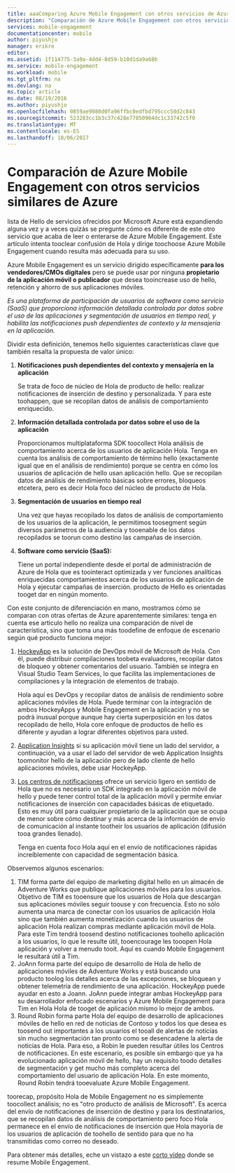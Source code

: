 ```yaml
---
title: aaaComparing Azure Mobile Engagement con otros servicios de Azure similar
description: "Comparación de Azure Mobile Engagement con otros servicios similares de Azure: HockeyApp, AppInsights y Centros de notificaciones"
services: mobile-engagement
documentationcenter: mobile
author: piyushjo
manager: erikre
editor: 
ms.assetid: 1f114775-3a9a-4dd4-8d59-b10d1da9a68b
ms.service: mobile-engagement
ms.workload: mobile
ms.tgt_pltfrm: na
ms.devlang: na
ms.topic: article
ms.date: 08/19/2016
ms.author: piyushjo
ms.openlocfilehash: 0859ae9980d0fa96ffbc0edfbd795ccc58d2c843
ms.sourcegitcommit: 523283cc1b3c37c428e77850964dc1c33742c5f0
ms.translationtype: MT
ms.contentlocale: es-ES
ms.lasthandoff: 10/06/2017
---
```

# <a name="comparing-azure-mobile-engagement-with-other-similar-azure-services"></a>Comparación de Azure Mobile Engagement con otros servicios similares de Azure
lista de Hello de servicios ofrecidos por Microsoft Azure está expandiendo alguna vez y a veces quizás se pregunte cómo es diferente de este otro servicio que acaba de leer o enterarse de Azure Mobile Engagement. Este artículo intenta tooclear confusión de Hola y dirige toochoose Azure Mobile Engagement cuando resulta más adecuada para su uso. 

Azure Mobile Engagement es un servicio dirigido específicamente **para los vendedores/CMOs digitales** pero se puede usar por ninguna **propietario de la aplicación móvil o publicador** que desea tooincrease uso de hello, retención y ahorro de sus aplicaciones móviles. 

*Es una plataforma de participación de usuarios de software como servicio (SaaS) que proporciona información detallada controlada por datos sobre el uso de las aplicaciones y segmentación de usuarios en tiempo real, y habilita las notificaciones push dependientes de contexto y la mensajería en la aplicación.* 

Dividir esta definición, tenemos hello siguientes características clave que también resalta la propuesta de valor único:

1. **Notificaciones push dependientes del contexto y mensajería en la aplicación**
   
   Se trata de foco de núcleo de Hola de producto de hello: realizar notificaciones de inserción de destino y personalizada. Y para este toohappen, que se recopilan datos de análisis de comportamiento enriquecido. 
2. **Información detallada controlada por datos sobre el uso de la aplicación**
   
   Proporcionamos multiplataforma SDK toocollect Hola análisis de comportamiento acerca de los usuarios de aplicación Hola. Tenga en cuenta los análisis de comportamiento de término hello (exactamente igual que en el análisis de rendimiento) porque se centra en cómo los usuarios de aplicación de hello usan aplicación hello. Que se recopilan datos de análisis de rendimiento básicas sobre errores, bloqueos etcetera, pero es decir Hola foco del núcleo de producto de Hola. 
3. **Segmentación de usuarios en tiempo real**
   
   Una vez que hayas recopilado los datos de análisis de comportamiento de los usuarios de la aplicación, le permitimos toosegment según diversos parámetros de la audiencia y tooenable de los datos recopilados se toorun como destino las campañas de inserción. 
4. **Software como servicio (SaaS):**
   
   Tiene un portal independiente desde el portal de administración de Azure de Hola que es toointeract optimizada y ver funciones analíticas enriquecidas comportamientos acerca de los usuarios de aplicación de Hola y ejecutar campañas de inserción. producto de Hello es orientadas tooget dar en ningún momento.   

Con este conjunto de diferenciación en mano, mostramos cómo se comparan con otras ofertas de Azure aparentemente similares: tenga en cuenta ese artículo hello no realiza una comparación de nivel de característica, sino que toma una más toodefine de enfoque de escenario según qué producto funciona mejor:

1. [HockeyApp](https://azure.microsoft.com/services/hockeyapp/) es la solución de DevOps móvil de Microsoft de Hola. Con él, puede distribuir compilaciones toobeta evaluadores, recopilar datos de bloqueo y obtener comentarios del usuario. También se integra en Visual Studio Team Services, lo que facilita las implementaciones de compilaciones y la integración de elementos de trabajo. 
   
   Hola aquí es DevOps y recopilar datos de análisis de rendimiento sobre aplicaciones móviles de Hola. Puede terminar con la integración de ambos HockeyApps y Mobile Engagement en la aplicación y no se podrá inusual porque aunque hay cierta superposición en los datos recopilado de hello, Hola core enfoque de productos de hello es diferente y ayudan a lograr diferentes objetivos para usted.  
2. [Application Insights](../application-insights/app-insights-overview.md) si su aplicación móvil tiene un lado del servidor, a continuación, va a usar el lado del servidor de web Application Insights toomonitor hello de la aplicación pero de lado cliente de hello aplicaciones móviles, debe usar HockeyApp. 
3. [Los centros de notificaciones](https://azure.microsoft.com/services/notification-hubs/) ofrece un servicio ligero en sentido de Hola que no es necesario un SDK integrado en la aplicación móvil de hello y puede tener control total de la aplicación móvil y permite enviar notificaciones de inserción con capacidades básicas de etiquetado. Esto es muy útil para cualquier propietario de la aplicación que se ocupa de menor sobre cómo destinar y más acerca de la información de envío de comunicación al instante tootheir los usuarios de aplicación (difusión tooa grandes llenado). 
   
   Tenga en cuenta foco Hola aquí en el envío de notificaciones rápidas increíblemente con capacidad de segmentación básica. 

Observemos algunos escenarios:

1. TIM forma parte del equipo de marketing digital hello en un almacén de Adventure Works que publique aplicaciones móviles para los usuarios. Objetivo de TIM es tooensure que los usuarios de Hola que descargan sus aplicaciones móviles seguir toouse y con frecuencia. Esto no sólo aumenta una marca de conectar con los usuarios de aplicación Hola sino que también aumenta monetización cuando los usuarios de aplicación Hola realizan compras mediante aplicación móvil de Hola. Para este Tim tendrá toosend destino notificaciones toohello aplicación a los usuarios, lo que le resulte útil, tooencourage les tooopen Hola aplicación y volver a menudo tooit. Aquí es cuando Mobile Engagement le resultará útil a Tim. 
2. JoAnn forma parte del equipo de desarrollo de Hola de hello de aplicaciones móviles de Adventure Works y está buscando una producto toolog los detalles acerca de las excepciones, se bloquean y obtener telemetría de rendimiento de una aplicación. HockeyApp puede ayudar en esto a Joann. JoAnn puede integrar ambas HockeyApp para su desarrollador enfocado escenarios y Azure Mobile Engagement para Tim en Hola Hola de tooget de aplicación mismo lo mejor de ambos. 
3. Round Robin forma parte Hola del equipo de desarrollo de aplicaciones móviles de hello en red de noticias de Contoso y todos los que desea es toosend out importantes a los usuarios el tooall de alertas de noticias sin mucho segmentación tan pronto como se desencadene la alerta de noticias de Hola. Para eso, a Robin le pueden resultar útiles los Centros de notificaciones. 
   En este escenario, es posible sin embargo que ya ha evolucionado aplicación móvil de hello, hay un requisito toodo detalles de segmentación y get mucho más completo acerca del comportamiento del usuario de aplicación Hola. En este momento, Round Robin tendrá tooevaluate Azure Mobile Engagement. 

toorecap, propósito Hola de Mobile Engagement no es simplemente toocollect análisis; no es "otro producto de análisis de Microsoft". Es acerca del envío de notificaciones de inserción de destino y para los destinatarios, que se recopilan datos de análisis de comportamiento pero foco Hola permanece en el envío de notificaciones de inserción que Hola mayoría de los usuarios de aplicación de toohello de sentido para que no ha transmitidas como correo no deseado. 

Para obtener más detalles, eche un vistazo a este [corto vídeo](mobile-engagement-overview.md) donde se resume Mobile Engagement. 

